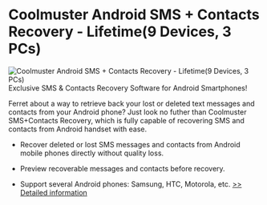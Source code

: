 # Coolmuster Android SMS + Contacts Recovery - Lifetime(9 Devices, 3 PCs)
![Coolmuster Android SMS + Contacts Recovery - Lifetime(9 Devices, 3 PCs)](https://mycommerce.akamaized.net/api/pimages/P300882129/BIG/300882129.PNG)
Exclusive SMS & Contacts Recovery Software for Android Smartphones!

Ferret about a way to retrieve back your lost or deleted text messages and contacts from your Android phone? Just look no futher than Coolmuster SMS+Contacts Recovery, which is fully capable of recovering SMS and contacts from Android handset with ease.

* Recover deleted or lost SMS messages and contacts from Android mobile phones directly without quality loss.

* Preview recoverable messages and contacts before recovery.

* Support several Android phones: Samsung, HTC, Motorola, etc.
[>> Detailed information](https://secure.shareit.com/shareit/product.html?productid=300882129&affiliateid=200057808)